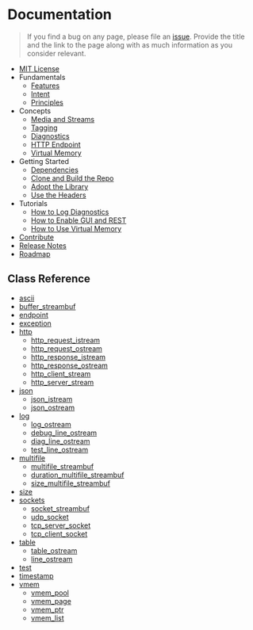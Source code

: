 # Documentation

> If you find a bug on any page, please file an [issue](../../../issues).
Provide the title and the link to the page along with as much information as you consider relevant.

- [MIT License](../LICENSE)
- Fundamentals
  - [Features](fundamentals/features.md)
  - [Intent](fundamentals/intent.md)
  - [Principles](fundamentals/principles.md)
- Concepts
  - [Media and Streams](concepts/media_and_streams.md)
  - [Tagging](concepts/tagging.md)
  - [Diagnostics](concepts/diagnostics.md)
  - [HTTP Endpoint](concepts/endpoint.md)
  - [Virtual Memory](concepts/vmem.md)
- Getting Started
  - [Dependencies](start/dependencies.md)
  - [Clone and Build the Repo](start/clone_and_build.md)
  - [Adopt the Library](start/adopt.md)
  - [Use the Headers](start/use.md)
- Tutorials
  - [How to Log Diagnostics](tutorials/diagnostics.md)
  - [How to Enable GUI and REST](tutorials/endpoint.md)
  - [How to Use Virtual Memory](tutorials/vmem.md)
- [Contribute](contribute.md)
- [Release Notes](releases.md)
- [Roadmap](roadmap.md)

## Class Reference
- [ascii](ref/ascii.md)
- [buffer_streambuf](ref/buffer_streambuf.md)
- [endpoint](ref/endpoint.md)
- [exception](ref/exception.md)
- [http](ref/http.md)
  - [http_request_istream](ref/http.md)
  - [http_request_ostream](ref/http.md)
  - [http_response_istream](ref/http.md)
  - [http_response_ostream](ref/http.md)
  - [http_client_stream](ref/http.md)
  - [http_server_stream](ref/http.md)
- [json](ref/json.md)
  - [json_istream](ref/json.md)
  - [json_ostream](ref/json.md)
- [log](ref/log.md)
  - [log_ostream](ref/log.md)
  - [debug_line_ostream](ref/log.md)
  - [diag_line_ostream](ref/log.md)
  - [test_line_ostream](ref/log.md)
- [multifile](ref/multifile.md)
  - [multifile_streambuf](ref/multifile.md)
  - [duration_multifile_streambuf](ref/multifile.md)
  - [size_multifile_streambuf](ref/multifile.md)
- [size](ref/size.md)
- [sockets](ref/socket.md)
  - [socket_streambuf](ref/socket.md)
  - [udp_socket](ref/socket.md)
  - [tcp_server_socket](ref/socket.md)
  - [tcp_client_socket](ref/socket.md)
- [table](ref/table.md)
  - [table_ostream](ref/table.md)
  - [line_ostream](ref/table.md)
- [test](ref/test.md)
- [timestamp](ref/timestamp.md)
- [vmem](ref/vmem.md)
  - [vmem_pool](ref/vmem.md)
  - [vmem_page](ref/vmem.md)
  - [vmem_ptr](ref/vmem.md)
  - [vmem_list](ref/vmem.md)
